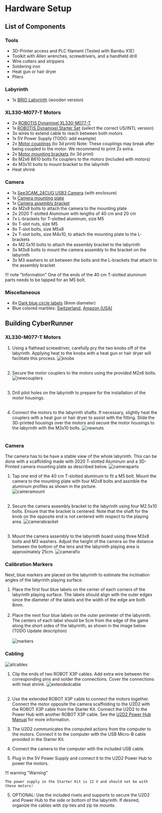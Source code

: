 Hardware Setup
=====

## List of Components

### Tools
* 3D-Printer access and PLC filament (Tested with Bambu X1E)
* Toolkit with Allen wrenches, screwdrivers, and a handheld drill
* Wire cutters and strippers
* Soldering iron
* Heat gun or hair dryer
* Pliers

### Labyrinth
<!-- * 1x [BRIO Labyrinth](https://www.brio.us/en-US/products/games/labyrinth-game-63400000) (wooden version) -->
* 1x <a href="https://www.brio.us/en-US/products/games/labyrinth-game-63400000" target="_blank">BRIO Labyrinth</a> (wooden version)

### XL330-M077-T Motors 
* 2x <a href="https://www.robotis.us/dynamixel-xl330-m077-t/" target="_blank">ROBOTIS Dynamixel XL330-M077-T</a>
* 1x <a href="https://www.robotis.us/dynamixel-starter-set-us/" target="_blank">ROBOTIS Dynamixel Starter Set</a> (select the correct US/INTL version)
* 3x wires to extend cable to reach between both motors
* 1x 5V Power Supply (TODO: add example) 
* 2x <a href="https://github.com/ckoethz/cyberrunner_docs_md/blob/main/assets/motors/motor_shaft_coupler.step" target="_blank">Motor couplings</a> (to 3d print)
    Note: These couplings may break after being coupled to the motor. We recommend to print 2x extra.
* 2x <a href="https://github.com/ckoethz/cyberrunner_docs_md/blob/main/assets/motors/motor_mounting_bracket.step" target="_blank">Motor mounting brackets</a> (to 3d print)
* 8x M2x6 B610 bolts fix couplers to the motors (included with motors)
* 4x M3x10 bolts to mount bracket to the labyrinth
* Heat shrink

<!-- !!! hint "To Do"

    Update 3D printed parts file to the new ones, including photos! -->

<!-- ### MX-12W Motors (Option 2)

!!! warning "Disclaimer"

    The Dynamixel MX-12W motors have been discontinued. 

* 2x <a href="https://www.robotis.us/dynamixel-mx-12w/" target="_blank">ROBOTIS Dynamixel MX-12W Motors</a>
* 1x <a href="https://www.robotis.us/dynamixel-starter-set-us/" target="_blank">ROBOTIS Dynamixel Starter Set</a> (select the correct US/INTL version)
* 3x wires to extend cable to reach between both motors
* 2x <a href="https://github.com/ckoethz/cyberrunner_docs_md/blob/main/assets/brio_coupler.stp" target="_blank">Motor couplings</a> (to 3d print)
* 2x <a href="https://github.com/ckoethz/cyberrunner_docs_md/blob/main/assets/brio_motor_l.stp" target="_blank">Motor mounting brackets</a> (to 3d print)
* 8x M2x6 B610 bolts fix couplers to the motors (included with motors)
* 8x M2x8 B610 bolts to hold motor into the bracket (included with motors)
* 4x wood screws to mount bracket to the labyrinth (size)
* 4x plastic washers to space bracket from labyrinth -->

### Camera
* 1x <a href="https://www.e-consystems.com/industrial-cameras/ar0234-usb3-global-shutter-camera.asp#" target="_blank">See3CAM_24CUG USB3 Camera</a> (with enclosure)
* 1x <a href="https://github.com/ckoethz/cyberrunner_docs_md/blob/main/assets/camera/camera_mounting_plate.step" target="_blank">Camera mounting plate</a> 
* 1x <a href="https://github.com/ckoethz/cyberrunner_docs_md/blob/main/assets/camera/camera_assembly_mount.step" target="_blank">Camera assembly bracket</a>
* 4x M2x8 bolts to attach the camera to the mounting plate
* 2x 2020 T-slotted Aluminum with lengths of 40 cm and 20 cm
* 7x L-brackets for T-slotted aluminum, size M5
* 9x T-slot nuts, size M5
* 9x T-slot bolts, size M5x8
* 2x T-slot bolts, size M4x10, to attach the mounting plate to the L-brackets
* 4x M2.5x10 bolts to attach the assembly bracket to the labyrinth
* 3x M3x8 bolts to mount the camera assembly to the bracket on the labyrinth
* 3x M3 washers to sit between the bolts and the L-brackets that attach to the assembly bracket

!!! note "Information"
    One of the ends of the 40 cm T-slotted aluminum parts needs to be tapped for an M5 bolt. 

### Miscellaneous
* 8x <a href="https://www.herma.co.uk/office-home/product/colour-dots-small-pack-1833/" target="_blank">Dark blue circle labels</a> (8mm diameter)
* Blue colored marbles: <a href="https://www.orellfuessli.ch/shop/home/artikeldetails/A1059238516?ProvID=10917751&gad_source=1&gclid=Cj0KCQjwjNS3BhChARIsAOxBM6qbfIheIXQ_AaBxjgvwcW2A8W9NzJ0Bms1ne2QqD780Yfkzb4aBXJIaAu0lEALw_wcB" target="_blank">Switzerland</a>, <a href="https://www.amazon.com/Ravensburger-27468-GraviTrax-Ball-Box/dp/B0BSX781QZ" target="_blank">Amazon (USA)</a>

## Building CyberRunner

###  XL330-M077-T Motors

1. Using a flathead screwdriver, carefully pry the two knobs off of the labyrinth. Applying heat to the knobs with a heat gun or hair dryer will facilitate this process.
![knobs](img/knobs.jpg)
<br><br>

2. Secure the motor couplers to the motors using the provided M2x6 bolts.
![newcouplers](img/newcouplings.jpg)
<br><br>

3. Drill pilot holes on the labyrinth to prepare for the installation of the motor housings. 
<br><br>

4. Connect the motors to the labyrinth shafts. If necessary, slightly heat the couplers with a heat gun or hair dryer to assist with the fitting. Slide the 3D-printed housings over the motors and secure the motor housings to the labyrinth with the M3x10 bolts.
![newnuts](img/newhousing.jpg)
<br><br>

<!-- ###  MX-12W Motors (Option 2)

!!! warning "Disclaimer"

    The Dynamixel MX-12W motors have been discontinued. Instructions for the Dynamizel XL330-M077-T motors are above.

1. Carefully remove the two knobs from the labyrinth by using a flathead screwdriver and pressing the knobs away from the labyrinth board. Slightly heating the knobs with a heat gun or a hairdryer will facilitate this process.
![knobs](img/knobs.jpg)
<br><br>

2. Mount the motor couplers to the front of the motors using the M2x6 bolts included with the motors.
![couplers](img/couplers.jpg)
<br><br>

3. Insert the included nuts on the underside of the motors.
![nuts](img/nuts.jpg)
<br><br>

4. Mount the included mounting frames of the motors to the 3d-printed mounting brackets using the included M2x6 bolts and nuts.
![brackets](img/brackets.jpg)
<br><br>

5. Attach the motors to the mounting frames using the included M2x6 bolts.
![motorframe](img/motorframe.jpg)
<br><br>

6. Press both motor couplers over the labyrinth shafts. You may need to slightly heat the couplers with a heat gun or hairdryer. Then, fix the motors to the labyrinth by using the M2.5x10 wood screws.
![motorfix](img/motorfix.jpg) -->


### Camera

The camera has to be have a stable view of the whole labyrinth. This can be done with a scaffolding made with 2020 T-slotted Aluminum and a 3D-Printed camera mounting plate as described below.
![cameraparts](img/camera_scaffolding_parts.jpg)


1. Tap one end of the 40 cm T-slotted aluminum to fit a M5 bolt. Mount the camera to the mounting plate with four M2x8 bolts and assmble the aluminum profiles as shown in the picture.  
![cameramount](img/cameramountnew.jpg)
<br><br>

2. Secure the camera assembly bracket to the labyrinth using four M2.5x10 bolts. Ensure that the bracket is centered. Note that the shaft for the knob on the opposite end is not centered with respect to the playing area.
![camerabracket](img/camera_bracket.jpg)
<br><br>

3. Mount the camera assembly to the labyrinth board using three M3x8 bolts and M3 washers. Adjust the height of the camera so the distance between the bottom of the lens and the labyrinth playing area is approximately 25cm.
![camerafix](img/camerafixnew.jpg) 

<!-- !!! Warning

    Ensure that the wood screws do not interfere with the motion of the labyrinth playing surface!(TODO photo - also update photo with correct side of labyrinth) -->

### Calibration Markers

Next, blue markers are placed on the labyrinth to estimate the inclination angles of the labyrinth playing surface.

1. Place the first four blue labels on the center of each corners of the labyrinth playing surface. The labels should align with the outer edges since the diameter of the labels and the width of the edge are both 8mm. 
<br><br>
2. Place the next four blue labels on the outer perimeter of the labyrinth. The centers of each label should be 5cm from the edge of the game along the short sides of the labyrinth, as shown in the image below. (TODO Update description)
<br><br>
![markers](img/markers.jpg)

### Cabling

![allcables](img/all_cabling.jpg)


1. Clip the ends of two ROBOT X3P cables. Add extra wire between the corresponding pins and solder the connections. Cover the connections with heat shrink.
![extendedcable](img/extended_cable.jpg)
<br><br>

2. Use the extended ROBOT X3P cable to connect the motors together. Connect the motor opposite the camera scaffolding to the U2D2 with the ROBOT X3P cable from the Starter Kit. Connect the U2D2 to the Power Hub with another ROBOT X3P cable. See the <a href="https://emanual.robotis.com/docs/en/parts/interface/u2d2_power_hub/" target="_blank">U2D2 Power Hub Manual</a> for more information.


3. The U2D2 communicates the computed actions from the computer to the motors. Connect it to the computer with the USB Micro-B cable provided in the Starter Kit.


4. Connect the camera to the computer with the included USB cable.


4. Plug in the 5V Power Supply and connect it to the U2D2 Power Hub to power the motors.

!!! warning "Warning"

    The power supply in the Starter Kit is 12 V and should not be with these motors!


5. OPTIONAL: Use the included rivets and supports to secure the U2D2 and Power Hub to the side or bottom of the labyrinth. If desired, organize the cables with zip ties and zip tie mounts. 
<!-- (TODO photo) -->
